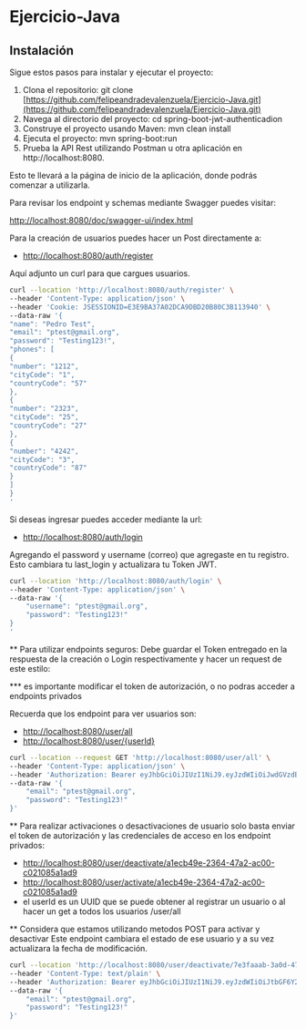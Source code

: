 # Ejercicio-Java

## Instalación

Sigue estos pasos para instalar y ejecutar el proyecto:

1. Clona el repositorio: git clone [https://github.com/felipeandradevalenzuela/Ejercicio-Java.git](https://github.com/felipeandradevalenzuela/Ejercicio-Java.git)
2. Navega al directorio del proyecto: cd spring-boot-jwt-authenticadion
3. Construye el proyecto usando Maven: mvn clean install
4. Ejecuta el proyecto: mvn spring-boot:run
5. Prueba la API Rest utilizando Postman u otra aplicación en http://localhost:8080.

Esto te llevará a la página de inicio de la aplicación, donde podrás comenzar a utilizarla.

Para revisar los endpoint y schemas mediante Swagger puedes visitar:

[http://localhost:8080/doc/swagger-ui/index.html](http://localhost:8080/doc/swagger-ui/index.html)

Para la creación de usuarios puedes hacer un Post directamente a:
- [http://localhost:8080/auth/register](http://localhost:8080/auth/register)

Aquí adjunto un curl para que cargues usuarios.
```bash
curl --location 'http://localhost:8080/auth/register' \
--header 'Content-Type: application/json' \
--header 'Cookie: JSESSIONID=E3E9BA37A02DCA9DBD20B80C3B113940' \
--data-raw '{
"name": "Pedro Test",
"email": "ptest@gmail.org",
"password": "Testing123!",
"phones": [
{
"number": "1212",
"cityCode": "1",
"countryCode": "57"
},
{
"number": "2323",
"cityCode": "25",
"countryCode": "27"
},
{
"number": "4242",
"cityCode": "3",
"countryCode": "87"
}
]
}
'
```

Si deseas ingresar puedes acceder mediante la url:
- [http://localhost:8080/auth/login](http://localhost:8080/auth/login)

Agregando el password y username (correo) que agregaste en tu registro.
Esto cambiara tu last_login y actualizara tu Token JWT.

```bash
curl --location 'http://localhost:8080/auth/login' \
--header 'Content-Type: application/json' \
--data-raw '{
    "username": "ptest@gmail.org",
    "password": "Testing123!"
}
'
```

** Para utilizar endpoints seguros:
Debe guardar el Token entregado en la respuesta de la creación o Login respectivamente y hacer un request de este estilo:

*** es importante modificar el token de autorización, o no podras acceder a endpoints privados

Recuerda que los endpoint para ver usuarios son:
- [http://localhost:8080/user/all](http://localhost:8080/user/all)
- [http://localhost:8080/user/{userId}](http://localhost:8080/user/{userId})


```bash
curl --location --request GET 'http://localhost:8080/user/all' \
--header 'Content-Type: application/json' \
--header 'Authorization: Bearer eyJhbGciOiJIUzI1NiJ9.eyJzdWIiOiJwdGVzdEBnbWFpbC5vcmciLCJpYXQiOjE3MDE0MTU1NzAsImV4cCI6MTcwMTUwMTk3MH0._91J_pLDFPvd96L3fedK0A-x-WILOn1T_I3yTQqpFQQ' \
--data-raw '{
    "email": "ptest@gmail.org",
    "password": "Testing123!"
}'
```

** Para realizar activaciones o desactivaciones de usuario solo basta enviar el token de autorización y las credenciales de acceso en los endpoint privados:
- [http://localhost:8080/user/deactivate/a1ecb49e-2364-47a2-ac00-c021085a1ad9](http://localhost:8080/user/deactivate/a1ecb49e-2364-47a2-ac00-c021085a1ad9) 
- [http://localhost:8080/user/activate/a1ecb49e-2364-47a2-ac00-c021085a1ad9](http://localhost:8080/user/activate/a1ecb49e-2364-47a2-ac00-c021085a1ad9)
- el userId es un UUID que se puede obtener al registrar un usuario o al hacer un get a todos los usuarios /user/all

** Considera que estamos utilizando metodos POST para activar y desactivar
Este endpoint cambiara el estado de ese usuario y a su vez actualizara la fecha de modificación.

```bash
curl --location 'http://localhost:8080/user/deactivate/7e3faaab-3a0d-476b-b7dd-e9d3ef7aad1f' \
--header 'Content-Type: text/plain' \
--header 'Authorization: Bearer eyJhbGciOiJIUzI1NiJ9.eyJzdWIiOiJtbGF6Y2Fub0BnbWFpbC5vcmciLCJpYXQiOjE3MDE0MTE3MjIsImV4cCI6MTcwMTQ5ODEyMn0.7xKjUUmmlp9pBSKpzgOcfvKURzjoLeuWuWdNf9yAihk' \
--data-raw '{
    "email": "ptest@gmail.org",
    "password": "Testing123!"
}'
```
